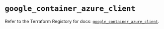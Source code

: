 # `google_container_azure_client`

Refer to the Terraform Registory for docs: [`google_container_azure_client`](https://www.terraform.io/docs/providers/google-beta/r/google_container_azure_client).
